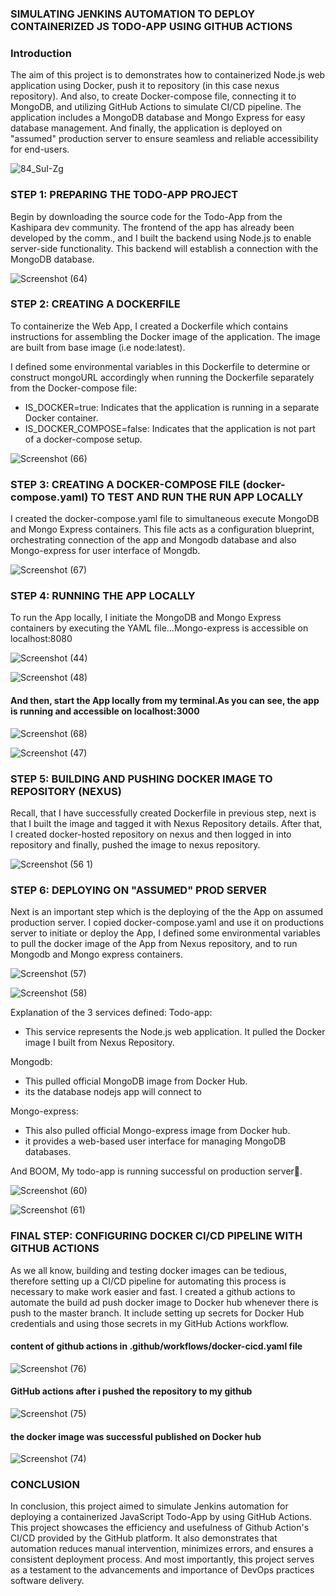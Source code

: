 ### SIMULATING JENKINS AUTOMATION TO DEPLOY CONTAINERIZED JS TODO-APP USING GITHUB ACTIONS

### Introduction
The aim of this project is to demonstrates how to containerized Node.js web application using Docker, push it to repository (in this case nexus repository). And also, to create Docker-compose file, connecting it to MongoDB, and utilizing GitHub Actions to simulate CI/CD pipeline. The application includes a MongoDB database and Mongo Express for easy database management. 
And finally, the application is deployed on "assumed" production server to ensure seamless and reliable accessibility for end-users.

![84_SuI-Zg](https://github.com/Amosa7/todo-app-cicd-github-actions/assets/136304747/0bb1ae1c-6be8-4cc1-8a28-008da86859a2)

### STEP 1: PREPARING THE TODO-APP PROJECT
Begin by downloading the source code for the Todo-App from the Kashipara dev community. The frontend of the app has already been developed by the comm., and I built the backend using Node.js to enable server-side functionality. This backend will establish a connection with the MongoDB database.

![Screenshot (64)](https://github.com/Amosa7/todo-app-cicd-github-actions/assets/136304747/a1a404fc-4ae1-4bb5-86d3-c0a028458a6f)

### STEP 2: CREATING A DOCKERFILE
To containerize the Web App, I created a Dockerfile which  contains instructions for assembling the Docker image of the application. The image are built from base image (i.e node:latest).

I defined some environmental variables in this Dockerfile to determine or construct mongoURL accordingly when running the Dockerfile separately from the Docker-compose file:

- IS_DOCKER=true: Indicates that the application is running in a separate Docker container.
- IS_DOCKER_COMPOSE=false: Indicates that the application is not part of a docker-compose setup.

![Screenshot (66)](https://github.com/Amosa7/todo-app-cicd-github-actions/assets/136304747/d4d82c2f-4614-45b7-90fc-8dfbc7599a8b)

### STEP 3: CREATING A DOCKER-COMPOSE FILE (docker-compose.yaml) TO TEST AND RUN THE RUN APP LOCALLY
I created the docker-compose.yaml file to simultaneous execute MongoDB and Mongo Express containers. This file acts as a configuration blueprint, orchestrating connection of the app and Mongodb database and also Mongo-express for user interface of Mongdb.

![Screenshot (67)](https://github.com/Amosa7/todo-app-cicd-github-actions/assets/136304747/862cc4cd-900f-4e01-8f5f-78fd730971ab)

### STEP 4: RUNNING THE APP LOCALLY
To run the App locally, I initiate the MongoDB and Mongo Express containers by executing the YAML file...Mongo-express is accessible on localhost:8080

![Screenshot (44)](https://github.com/Amosa7/todo-app-cicd-github-actions/assets/136304747/f428c71c-624c-4c50-b3b5-6cfbdafefbd1)

![Screenshot (48)](https://github.com/Amosa7/todo-app-cicd-github-actions/assets/136304747/95cfd7ae-8125-416b-a186-837ce962c6b4)

#### And then, start the App locally from my terminal.As you can see, the app is running and accessible on localhost:3000

![Screenshot (68)](https://github.com/Amosa7/todo-app-cicd-github-actions/assets/136304747/c62cab11-a989-405b-8908-0a8fef29294b)

![Screenshot (47)](https://github.com/Amosa7/todo-app-cicd-github-actions/assets/136304747/1bdac846-39f0-4078-9e98-f7d18727f3d6)


### STEP 5: BUILDING AND PUSHING DOCKER IMAGE TO REPOSITORY (NEXUS)

Recall, that I have successfully created Dockerfile in previous step, next is that I built the image and tagged it with Nexus Repository details. After that, I created docker-hosted repository on nexus and then logged in into repository and finally, pushed the image to nexus repository.

![Screenshot (56 1)](https://github.com/Amosa7/todo-app-cicd-github-actions/assets/136304747/ca5d229b-9ae2-41dc-b98a-c151390e0188)

### STEP 6: DEPLOYING ON "ASSUMED" PROD SERVER

Next is an important step which is the deploying of the the App on assumed production server. I copied docker-compose.yaml and use it on  productions server to initiate or deploy the App, I defined some environmental variables to pull the docker image of the App from Nexus repository, and to run Mongodb and Mongo express containers.

![Screenshot (57)](https://github.com/Amosa7/todo-app-cicd-github-actions/assets/136304747/8d206b91-0cb6-4247-9e9d-602306482d2d)

![Screenshot (58)](https://github.com/Amosa7/todo-app-cicd-github-actions/assets/136304747/320ae58d-b750-4692-9967-f3f76ea246c6)

Explanation of the 3 services defined:
Todo-app:
- This service represents the Node.js web application. It pulled the Docker image I built from Nexus Repository.

Mongodb:
- This pulled official MongoDB image from Docker Hub. 
- its the database nodejs app will connect to

Mongo-express:
- This also pulled official Mongo-express image from Docker hub.
- it provides a web-based user interface for managing MongoDB databases.

And BOOM, My todo-app is running successful on production server🎉.

![Screenshot (60)](https://github.com/Amosa7/todo-app-cicd-github-actions/assets/136304747/a9ffdb7a-8c3c-4296-ba17-41e8f03faa45)

![Screenshot (61)](https://github.com/Amosa7/todo-app-cicd-github-actions/assets/136304747/6962f0d2-44e3-43f3-916d-7df25f5a92cf)

### FINAL STEP: CONFIGURING DOCKER CI/CD PIPELINE WITH GITHUB ACTIONS

As we all know, building and testing docker images can be tedious, therefore setting up a CI/CD pipeline for automating this process is necessary to make work easier and fast. I created a github actions to automate the build ad push docker image to Docker hub whenever there is push to the master branch. It include setting up secrets for Docker Hub credentials and using those secrets in my GitHub Actions workflow.

#### content of github actions in .github/workflows/docker-cicd.yaml file 
![Screenshot (76)](https://github.com/Amosa7/todo-app-cicd-github-actions/assets/136304747/159757aa-4929-4756-b63a-4455953af974)

#### GitHub actions after i pushed the repository to my github
![Screenshot (75)](https://github.com/Amosa7/todo-app-cicd-github-actions/assets/136304747/abfc30ab-2ae0-483f-876c-d76f55250810)

#### the docker image was successful published on Docker hub 
![Screenshot (74)](https://github.com/Amosa7/todo-app-cicd-github-actions/assets/136304747/2d4a4b73-0b6e-4a82-a13f-ce7e56b74716)

### CONCLUSION

In conclusion, this project aimed to simulate Jenkins automation for deploying a containerized JavaScript Todo-App by using GitHub Actions. This project showcases the efficiency and usefulness of Github Action's CI/CD provided by the GitHub platform. It also demonstrates that automation reduces manual intervention, minimizes errors, and ensures a consistent deployment process. And most importantly, this project serves as a testament to the advancements and importance of DevOps practices software delivery.






